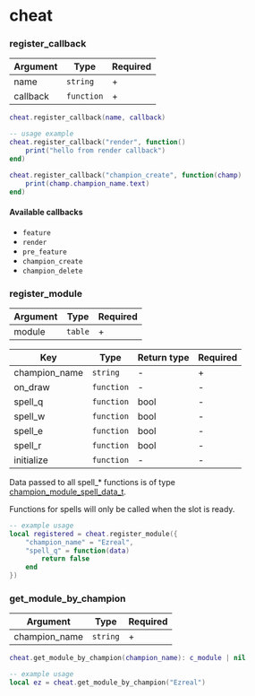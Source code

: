 # cheat

### register\_callback

| Argument | Type       | Required |
| -------- | ---------- | -------- |
| name     | `string`   | +        |
| callback | `function` | +        |

```lua
cheat.register_callback(name, callback)

-- usage example
cheat.register_callback("render", function()
    print("hello from render callback")    
end)

cheat.register_callback("champion_create", function(champ)
    print(champ.champion_name.text)    
end)
```

#### Available callbacks

* `feature`
* `render`
* `pre_feature`
* `champion_create`
* `champion_delete`

### register\_module

| Argument | Type    | Required |
| -------- | ------- | -------- |
| module   | `table` | +        |

| Key            | Type       | Return type | Required |
| -------------- | ---------- | ----------- | -------- |
| champion\_name | `string`   | -           | +        |
| on\_draw       | `function` | -           | -        |
| spell\_q       | `function` | bool        | -        |
| spell\_w       | `function` | bool        | -        |
| spell\_e       | `function` | bool        | -        |
| spell\_r       | `function` | bool        | -        |
| initialize     | `function` | -           | -        |

Data passed to all spell\_\* functions is of type [champion\_module\_spell\_data\_t](../structs/champion\_module\_spell\_data\_t.md).

Functions for spells will only be called when the slot is ready.

```lua
-- example usage 
local registered = cheat.register_module({
    "champion_name" = "Ezreal",
    "spell_q" = function(data)
        return false
    end
})
```

### get\_module\_by\_champion

| Argument       | Type     | Required |
| -------------- | -------- | -------- |
| champion\_name | `string` | +        |

```lua
cheat.get_module_by_champion(champion_name): c_module | nil

-- example usage
local ez = cheat.get_module_by_champion("Ezreal")
```
